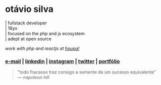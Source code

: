 # otávio silva

| fullstack developer <br>
| 18yo <br>
| focused on the php and js ecosystem <br>
| adept at open source <br>

_work with php and reactjs at [houpa!](https://www.houpa.app)_

### [e-mail](mailto:otaviosilva2632@gmail.com) | [linkedin](https://www.linkedin.com/in/otaviosilva02) | [instagram](https://www.instagram.com/otaviothor_) | [twitter](https://twitter.com/otaviothor_) | [portfólio](https://otaviothor.github.io/portfolio)


> "todo fracasso traz consigo a semente de um sucesso equivalente" ― _napoleon hill_
